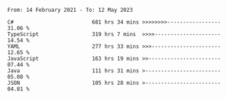 <!-- [![Top Langs](https://github-readme-stats.vercel.app/api/top-langs/?username=thititongumpun&layout=compact&langs_count=7&theme=prussian)](https://github.com/thititongumpun)
[![Anurag's GitHub stats](https://github-readme-stats.vercel.app/api?username=thititongumpun&hide=stars&show_icons=true&theme=prussian)](https://github.com/thititongumpun) -->

<!--START_SECTION:waka-->

```text
From: 14 February 2021 - To: 12 May 2023

C#                         681 hrs 34 mins >>>>>>>>-----------------   31.06 %
TypeScript                 319 hrs 7 mins  >>>>---------------------   14.54 %
YAML                       277 hrs 33 mins >>>----------------------   12.65 %
JavaScript                 163 hrs 19 mins >>-----------------------   07.44 %
Java                       111 hrs 31 mins >------------------------   05.08 %
JSON                       105 hrs 28 mins >------------------------   04.81 %
```

<!--END_SECTION:waka-->
